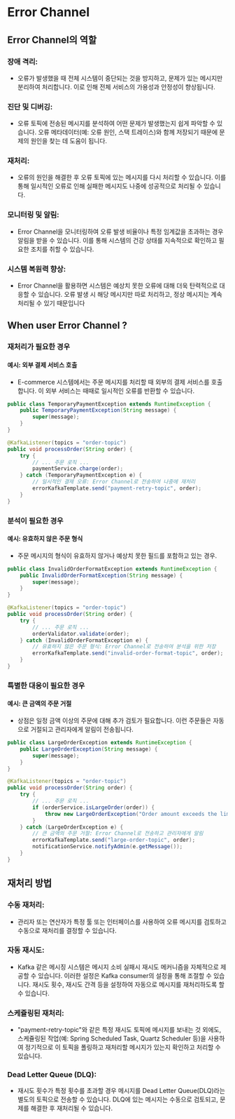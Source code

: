 # Error Channel

## Error Channel의 역할

### **장애 격리**:&#x20;

* 오류가 발생했을 때 전체 시스템이 중단되는 것을 방지하고, 문제가 있는 메시지만 분리하여 처리합니다. 이로 인해 전체 서비스의 가용성과 안정성이 향상됩니다.

### **진단 및 디버깅**:&#x20;

* 오류 토픽에 전송된 메시지를 분석하여 어떤 문제가 발생했는지 쉽게 파악할 수 있습니다. 오류 메타데이터(예: 오류 원인, 스택 트레이스)와 함께 저장되기 때문에 문제의 원인을 찾는 데 도움이 됩니다.

### **재처리**:&#x20;

* 오류의 원인을 해결한 후 오류 토픽에 있는 메시지를 다시 처리할 수 있습니다. 이를 통해 일시적인 오류로 인해 실패한 메시지도 나중에 성공적으로 처리될 수 있습니다.

### **모니터링 및 알림**:&#x20;

* Error Channel을 모니터링하여 오류 발생 비율이나 특정 임계값을 초과하는 경우 알림을 받을 수 있습니다. 이를 통해 시스템의 건강 상태를 지속적으로 확인하고 필요한 조치를 취할 수 있습니다.

### **시스템 복원력 향상**:&#x20;

* Error Channel을 활용하면 시스템은 예상치 못한 오류에 대해 더욱 탄력적으로 대응할 수 있습니다. 오류 발생 시 해당 메시지만 따로 처리하고, 정상 메시지는 계속 처리될 수 있기 때문입니다

## When user Error Channel ?

### 재처리가 필요한 경우

#### **예시: 외부 결제 서비스 호출**

* E-commerce 시스템에서는 주문 메시지를 처리할 때 외부의 결제 서비스를 호출합니다. 이 외부 서비스는 때때로 일시적인 오류를 반환할 수 있습니다.

```java
public class TemporaryPaymentException extends RuntimeException {
    public TemporaryPaymentException(String message) {
        super(message);
    }
}

@KafkaListener(topics = "order-topic")
public void processOrder(String order) {
    try {
        // ... 주문 로직 ...
        paymentService.charge(order);
    } catch (TemporaryPaymentException e) {
        // 일시적인 결제 오류: Error Channel로 전송하여 나중에 재처리
        errorKafkaTemplate.send("payment-retry-topic", order);
    }
}
```

### 분석이 필요한 경우

#### **예시: 유효하지 않은 주문 형식**

* 주문 메시지의 형식이 유효하지 않거나 예상치 못한 필드를 포함하고 있는 경우.

```java
public class InvalidOrderFormatException extends RuntimeException {
    public InvalidOrderFormatException(String message) {
        super(message);
    }
}

@KafkaListener(topics = "order-topic")
public void processOrder(String order) {
    try {
        // ... 주문 로직 ...
        orderValidator.validate(order);
    } catch (InvalidOrderFormatException e) {
        // 유효하지 않은 주문 형식: Error Channel로 전송하여 분석을 위한 저장
        errorKafkaTemplate.send("invalid-order-format-topic", order);
    }
}

```

### 특별한 대응이 필요한 경우

#### **예시: 큰 금액의 주문 거절**

* 상점은 일정 금액 이상의 주문에 대해 추가 검토가 필요합니다. 이런 주문들은 자동으로 거절되고 관리자에게 알림이 전송됩니다.

```java
public class LargeOrderException extends RuntimeException {
    public LargeOrderException(String message) {
        super(message);
    }
}

@KafkaListener(topics = "order-topic")
public void processOrder(String order) {
    try {
        // ... 주문 로직 ...
        if (orderService.isLargeOrder(order)) {
            throw new LargeOrderException("Order amount exceeds the limit");
        }
    } catch (LargeOrderException e) {
        // 큰 금액의 주문 거절: Error Channel로 전송하고 관리자에게 알림
        errorKafkaTemplate.send("large-order-topic", order);
        notificationService.notifyAdmin(e.getMessage());
    }
}

```

## 재처리 방법

### **수동 재처리**:&#x20;

* 관리자 또는 연산자가 특정 툴 또는 인터페이스를 사용하여 오류 메시지를 검토하고 수동으로 재처리를 결정할 수 있습니다.

### **자동 재시도**:&#x20;

* Kafka 같은 메시징 시스템은 메시지 소비 실패시 재시도 메커니즘을 자체적으로 제공할 수 있습니다. 이러한 설정은 Kafka consumer의 설정을 통해 조절할 수 있습니다. 재시도 횟수, 재시도 간격 등을 설정하여 자동으로 메시지를 재처리하도록 할 수 있습니다.

### **스케쥴링된 재처리**:&#x20;

* "payment-retry-topic"와 같은 특정 재시도 토픽에 메시지를 보내는 것 외에도, 스케쥴링된 작업(예: Spring Scheduled Task, Quartz Scheduler 등)을 사용하여 정기적으로 이 토픽을 폴링하고 재처리할 메시지가 있는지 확인하고 처리할 수 있습니다.

### **Dead Letter Queue (DLQ)**:&#x20;

* 재시도 횟수가 특정 횟수를 초과할 경우 메시지를 Dead Letter Queue(DLQ)라는 별도의 토픽으로 전송할 수 있습니다. DLQ에 있는 메시지는 수동으로 검토되고, 문제를 해결한 후 재처리될 수 있습니다.
